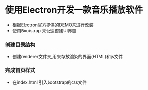 # 使用Electron开发一款音乐播放软件

- 根据Electron官方提供的DEMO来进行改装
- 使用Bootstrap 来快速搭建UI界面

### 创建目录结构
- 创建renderer文件夹,用来存放渲染的界面(HTML)和js文件

### 完成首页样式
- 在index.html 引入bootstrap的css文件

